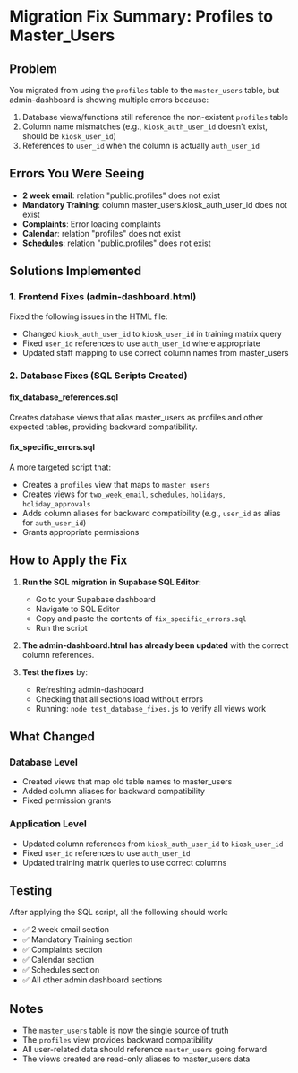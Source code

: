 # Migration Fix Summary: Profiles to Master_Users

## Problem
You migrated from using the `profiles` table to the `master_users` table, but admin-dashboard is showing multiple errors because:
1. Database views/functions still reference the non-existent `profiles` table
2. Column name mismatches (e.g., `kiosk_auth_user_id` doesn't exist, should be `kiosk_user_id`)
3. References to `user_id` when the column is actually `auth_user_id`

## Errors You Were Seeing
- **2 week email**: relation "public.profiles" does not exist
- **Mandatory Training**: column master_users.kiosk_auth_user_id does not exist
- **Complaints**: Error loading complaints
- **Calendar**: relation "profiles" does not exist
- **Schedules**: relation "public.profiles" does not exist

## Solutions Implemented

### 1. Frontend Fixes (admin-dashboard.html)
Fixed the following issues in the HTML file:
- Changed `kiosk_auth_user_id` to `kiosk_user_id` in training matrix query
- Fixed `user_id` references to use `auth_user_id` where appropriate
- Updated staff mapping to use correct column names from master_users

### 2. Database Fixes (SQL Scripts Created)

#### fix_database_references.sql
Creates database views that alias master_users as profiles and other expected tables, providing backward compatibility.

#### fix_specific_errors.sql
A more targeted script that:
- Creates a `profiles` view that maps to `master_users`
- Creates views for `two_week_email`, `schedules`, `holidays`, `holiday_approvals`
- Adds column aliases for backward compatibility (e.g., `user_id` as alias for `auth_user_id`)
- Grants appropriate permissions

## How to Apply the Fix

1. **Run the SQL migration in Supabase SQL Editor:**
   - Go to your Supabase dashboard
   - Navigate to SQL Editor
   - Copy and paste the contents of `fix_specific_errors.sql`
   - Run the script

2. **The admin-dashboard.html has already been updated** with the correct column references.

3. **Test the fixes** by:
   - Refreshing admin-dashboard
   - Checking that all sections load without errors
   - Running: `node test_database_fixes.js` to verify all views work

## What Changed

### Database Level
- Created views that map old table names to master_users
- Added column aliases for backward compatibility
- Fixed permission grants

### Application Level
- Updated column references from `kiosk_auth_user_id` to `kiosk_user_id`
- Fixed `user_id` references to use `auth_user_id`
- Updated training matrix queries to use correct columns

## Testing
After applying the SQL script, all the following should work:
- ✅ 2 week email section
- ✅ Mandatory Training section
- ✅ Complaints section
- ✅ Calendar section
- ✅ Schedules section
- ✅ All other admin dashboard sections

## Notes
- The `master_users` table is now the single source of truth
- The `profiles` view provides backward compatibility
- All user-related data should reference `master_users` going forward
- The views created are read-only aliases to master_users data
